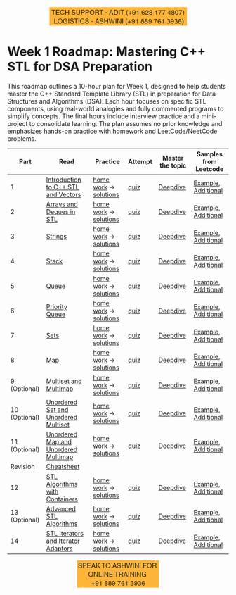 <div align="center">
  <img src="../static/support1.png" alt="Support Image">
</div>


# Week 1 Roadmap: Mastering C++ STL for DSA Preparation

This roadmap outlines a 10-hour plan for Week 1, designed to help students master the C++ Standard Template Library (STL) in preparation for Data Structures and Algorithms (DSA). Each hour focuses on specific STL components, using real-world analogies and fully commented programs to simplify concepts. The final hours include interview practice and a mini-project to consolidate learning. The plan assumes no prior knowledge and emphasizes hands-on practice with homework and LeetCode/NeetCode problems.

| Part | Read | Practice | Attempt | Master the topic | Samples from Leetcode |
|---|---|---|---|---|---|
| 1 | [Introduction to C++ STL and Vectors](materials/1_1.md) | [home work](materials/1_2.md) -> [solutions](materials/1_3.md)|[quiz](materials/1_4.md)|[Deepdive](materials/1_5.md)| [Example](materials/1_6.md), [Additional](materials/1_7.md) |
| 2 | [Arrays and Deques in STL](materials/2_1.md) | [home work](materials/2_2.md) -> [solutions](materials/2_3.md)|[quiz](materials/2_4.md)|[Deepdive](materials/2_5.md)| [Example](materials/2_6.md), [Additional](materials/2_7.md) |
| 3 | [Strings](materials/3_1.md) | [home work](materials/3_2.md) -> [solutions](materials/3_3.md)|[quiz](materials/3_4.md)|[Deepdive](materials/3_5.md)| [Example](materials/3_6.md), [Additional](materials/3_7.md) |
| 4 | [Stack](materials/4_1.md) | [home work](materials/4_2.md) -> [solutions](materials/4_3.md)|[quiz](materials/4_4.md)|[Deepdive](materials/4_5.md)| [Example](materials/4_6.md), [Additional](materials/4_7.md) |
| 5 | [Queue](materials/5_1.md) | [home work](materials/5_2.md) -> [solutions](materials/5_3.md)|[quiz](materials/5_4.md)|[Deepdive](materials/5_5.md)| [Example](materials/5_6.md), [Additional](materials/5_7.md) |
| 6 | [Priority Queue](materials/6_1.md) | [home work](materials/6_2.md) -> [solutions](materials/6_3.md)|[quiz](materials/6_4.md)|[Deepdive](materials/6_5.md)| [Example](materials/6_6.md), [Additional](materials/6_7.md) |
| 7 | [Sets](materials/7_1.md) | [home work](materials/7_2.md) -> [solutions](materials/7_3.md)|[quiz](materials/7_4.md)|[Deepdive](materials/7_5.md)| [Example](materials/7_6.md), [Additional](materials/7_7.md) |
| 8 | [Map](materials/8_1.md) | [home work](materials/8_2.md) -> [solutions](materials/8_3.md)|[quiz](materials/8_4.md)|[Deepdive](materials/8_5.md)| [Example](materials/8_6.md), [Additional](materials/8_7.md) |
| 9 (Optional) | [Multiset and Multimap](materials/9_1.md) | [home work](materials/9_2.md) -> [solutions](materials/9_3.md)|[quiz](materials/9_4.md)|[Deepdive](materials/9_5.md)| [Example](materials/9_6.md), [Additional](materials/9_7.md) |
| 10 (Optional)| [Unordered Set and Unordered Multiset](materials/10_1.md) | [home work](materials/10_2.md) -> [solutions](materials/10_3.md)|[quiz](materials/10_4.md)|[Deepdive](materials/10_5.md)| [Example](materials/10_6.md), [Additional](materials/10_7.md) |
| 11 (Optional)| [Unordered Map and Unordered Multimap](materials/11_1.md) | [home work](materials/11_2.md) -> [solutions](materials/11_3.md)|[quiz](materials/11_4.md)|[Deepdive](materials/11_5.md)| [Example](materials/11_6.md), [Additional](materials/11_7.md) |
| Revision | [Cheatsheet](materials/cheatsheet.md)| | | | |
| 12 | [STL Algorithms with Containers](materials/12_1.md) | [home work](materials/12_2.md) -> [solutions](materials/12_3.md)|[quiz](materials/12_4.md)|[Deepdive](materials/12_5.md)| [Example](materials/12_6.md), [Additional](materials/12_7.md) |
| 13 (Optional)| [Advanced STL Algorithms](materials/13_1.md) | [home work](materials/13_2.md) -> [solutions](materials/13_3.md)|[quiz](materials/13_4.md)|[Deepdive](materials/13_5.md)| [Example](materials/13_6.md), [Additional](materials/13_7.md) |
| 14 | [STL Iterators and Iterator Adaptors](materials/14_1.md) | [home work](materials/14_2.md) -> [solutions](materials/14_3.md)|[quiz](materials/14_4.md)|[Deepdive](materials/14_5.md)| [Example](materials/14_6.md), [Additional](materials/14_7.md) |


<div align="center">
  <img src="../static/speak.png" alt="Support Image">
</div>
